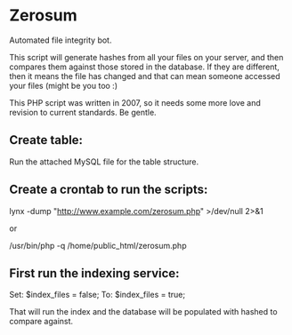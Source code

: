 # Zerosum
Automated file integrity bot.

This script will generate hashes from all your files on your server, and then compares them against those stored in the database. If they are different, then it means the file has changed and that can mean someone accessed your files (might be you too :)

This PHP script was written in 2007, so it needs some more love and revision to current standards. Be gentle.


Create table:
-------------
Run the attached MySQL file for the table structure.

Create a crontab to run the scripts:
------------------------------------

lynx -dump "http://www.example.com/zerosum.php" >/dev/null 2>&1

or

/usr/bin/php -q /home/public_html/zerosum.php


First run the indexing service:
-------------------------------

Set: $index_files = false;
To: $index_files = true;

That will run the index and the database will be populated with hashed to compare against.
